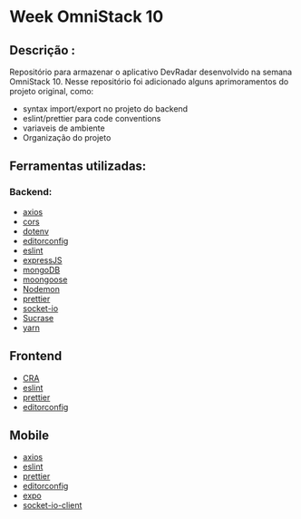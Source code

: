 # Week OmniStack 10

## Descrição :

Repositório para armazenar o aplicativo DevRadar desenvolvido na semana OmniStack 10. Nesse repositório foi adicionado alguns aprimoramentos do projeto original, como:
* syntax import/export no projeto do backend
* eslint/prettier para code conventions
* variaveis de ambiente
* Organização do projeto

## Ferramentas utilizadas:

### Backend:

* [axios](https://github.com/axios/axios)
* [cors](https://github.com/expressjs/cors)
* [dotenv](https://github.com/motdotla/dotenv)
* [editorconfig](https://editorconfig.org/)
* [eslint](https://eslint.org/)
* [expressJS](https://expressjs.com/pt-br/)
* [mongoDB](https://www.mongodb.com/)
* [moongoose](https://mongoosejs.com/)
* [Nodemon](https://nodemon.io/)
* [prettier](https://prettier.io/)
* [socket-io](https://socket.io/)
* [Sucrase](https://github.com/alangpierce/sucrase)
* [yarn](https://yarnpkg.com/lang/en/)

## Frontend

* [CRA](https://github.com/facebook/create-react-app)
* [eslint](https://eslint.org/)
* [prettier](https://prettier.io/)
* [editorconfig](https://editorconfig.org/)

## Mobile

* [axios](https://github.com/axios/axios)
* [eslint](https://eslint.org/)
* [prettier](https://prettier.io/)
* [editorconfig](https://editorconfig.org/)
* [expo](https://expo.io/)
* [socket-io-client](https://github.com/socketio/socket.io-client)
